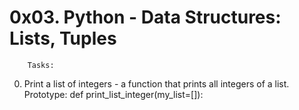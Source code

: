 # 0x03. Python - Data Structures: Lists, Tuples

		Tasks:

0. Print a list of integers - a function that prints all integers of a list. Prototype: def print_list_integer(my_list=[]):
